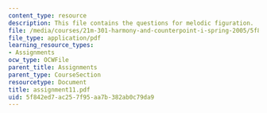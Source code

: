 ```yaml
---
content_type: resource
description: This file contains the questions for melodic figuration.
file: /media/courses/21m-301-harmony-and-counterpoint-i-spring-2005/5f842ed7ac257f95aa7b382ab0c79da9_assignment11.pdf
file_type: application/pdf
learning_resource_types:
- Assignments
ocw_type: OCWFile
parent_title: Assignments
parent_type: CourseSection
resourcetype: Document
title: assignment11.pdf
uid: 5f842ed7-ac25-7f95-aa7b-382ab0c79da9
---
```

